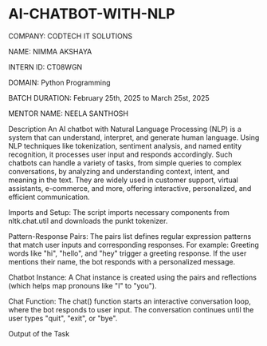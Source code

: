 # AI-CHATBOT-WITH-NLP
COMPANY: CODTECH IT SOLUTIONS

NAME: NIMMA AKSHAYA

INTERN ID: CT08WGN

DOMAIN: Python Programming

BATCH DURATION: February 25th, 2025 to March 25st, 2025

MENTOR NAME: NEELA SANTHOSH

Description
An AI chatbot with Natural Language Processing (NLP) is a system that can understand, interpret, and generate human language. Using NLP techniques like tokenization, sentiment analysis, and named entity recognition, it processes user input and responds accordingly. Such chatbots can handle a variety of tasks, from simple queries to complex conversations, by analyzing and understanding context, intent, and meaning in the text. They are widely used in customer support, virtual assistants, e-commerce, and more, offering interactive, personalized, and efficient communication.

Imports and Setup:
The script imports necessary components from nltk.chat.util and downloads the punkt tokenizer.

Pattern-Response Pairs:
The pairs list defines regular expression patterns that match user inputs and corresponding responses. For example: Greeting words like "hi", "hello", and "hey" trigger a greeting response. If the user mentions their name, the bot responds with a personalized message.

Chatbot Instance:
A Chat instance is created using the pairs and reflections (which helps map pronouns like "I" to "you").

Chat Function:
The chat() function starts an interactive conversation loop, where the bot responds to user input. The conversation continues until the user types "quit", "exit", or "bye".

Output of the Task
